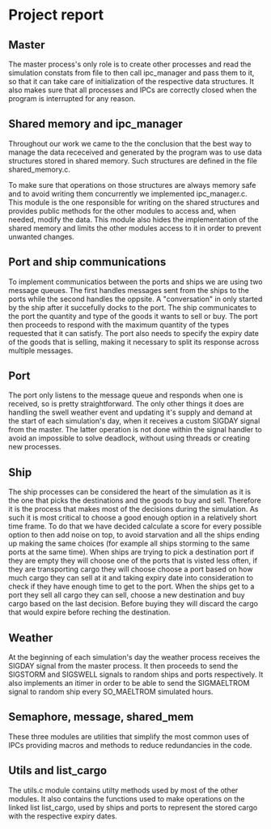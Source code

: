 # Project report
## Master
The master process's only role is to create other processes and read the simulation constats from file to then call ipc_manager and pass them to it, so that it can take care of initialization of the respective data structures. It also makes sure that all processes and IPCs are correctly closed when the program is interrupted for any reason.

## Shared memory and ipc_manager
Throughout our work we came to the the conclusion that the best way to manage the data receceived and generated by the program was to use data structures stored in shared memory. Such structures are defined in the file shared_memory.c.

To make sure that operations on those structures are always memory safe and to avoid writing them concurrently we implemented ipc_manager.c. This module is the one responsible for writing on the shared structures and provides public methods for the other modules to access and, when needed, modify the data. This module also hides the implementation of the shared memory and limits the other modules access to it in order to prevent unwanted changes.

## Port and ship communications
To implement communicatios between the ports and ships we are using two message queues. The first handles messages sent from the ships to the ports while the second handles the oppsite. A "conversation" in only started by the ship after it succefully docks to the port. The ship communicates to the port the quantity and type of the goods it wants to sell or buy. The port then proceeds to respond with the maximum quantity of the types requested that it can satisfy. The port also needs to specify the expiry date of the goods that is selling, making it necessary to split its response across multiple messages.

## Port
The port only listens to the message queue and responds when one is received, so is pretty straightforward. The only other things it does are handling the swell weather event and updating it's supply and demand at the start of each simulation's day, when it receives a custom SIGDAY signal from the master. The latter operation is not done within the signal handler to avoid an impossible to solve deadlock, without using threads or creating new processes.

## Ship
The ship processes can be considered the heart of the simulation as it is the one that picks the destinations and the goods to buy and sell. Therefore it is the process that makes most of the decisions during the simulation. As such it is most critical to choose a good enough option in a relatively short time frame. To do that we have decided calculate a score for every possible option to then add noise on top, to avoid starvation and all the ships ending up making the same choices (for example all ships storming to the same ports at the same time). When ships are trying to pick a destination port if they are empty they will choose one of the ports that is visted less often, if they are transporting cargo they will choose choose a port based on how much cargo they can sell at it and taking expiry date into consideration to check if they have enough time to get to the port. When the ships get to a port they sell all cargo they can sell, choose a new destination and buy cargo based on the last decision. Before buying they will discard the cargo that would expire before reching the destination.

## Weather
At the beginning of each simulation's day the weather process receives the SIGDAY signal from the master process. It then proceeds to send the SIGSTORM and SIGSWELL signals to random ships and ports respectively. It also implements an itimer in order to be able to send the SIGMAELTROM signal to random ship every SO_MAELTROM simulated hours.

## Semaphore, message, shared_mem
These three modules are utilities that simplify the most common uses of IPCs providing macros and methods to reduce redundancies in the code.

##  Utils and list_cargo
The utils.c module contains utilty methods used by most of the other modules. It also contains the functions used to make operations on the linked list list_cargo, used by ships and ports to represent the stored cargo with the respective expiry dates.